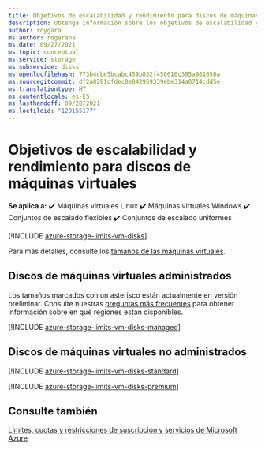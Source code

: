 ```yaml
---
title: Objetivos de escalabilidad y rendimiento para discos de máquinas virtuales
description: Obtenga información sobre los objetivos de escalabilidad y rendimiento para los discos de máquina virtual conectados a máquinas virtuales.
author: roygara
ms.author: rogarana
ms.date: 09/27/2021
ms.topic: conceptual
ms.service: storage
ms.subservice: disks
ms.openlocfilehash: 773b4dbe5bcabc459b832f450610c395a981650a
ms.sourcegitcommit: df2a8281cfdec8e042959339ebe314a0714cdd5e
ms.translationtype: HT
ms.contentlocale: es-ES
ms.lasthandoff: 09/28/2021
ms.locfileid: "129155177"
---
```

# <a name="scalability-and-performance-targets-for-vm-disks"></a>Objetivos de escalabilidad y rendimiento para discos de máquinas virtuales

**Se aplica a:** :heavy_check_mark: Máquinas virtuales Linux :heavy_check_mark: Máquinas virtuales Windows :heavy_check_mark: Conjuntos de escalado flexibles :heavy_check_mark: Conjuntos de escalado uniformes

[!INCLUDE [azure-storage-limits-vm-disks](../../includes/azure-storage-limits-vm-disks.md)]

Para más detalles, consulte los [tamaños de las máquinas virtuales](sizes.md).

## <a name="managed-virtual-machine-disks"></a>Discos de máquinas virtuales administrados

Los tamaños marcados con un asterisco están actualmente en versión preliminar. Consulte nuestras [preguntas más frecuentes](/azure/virtual-machines/faq-for-disks#new-disk-sizes-managed-and-unmanaged) para obtener información sobre en qué regiones están disponibles.

[!INCLUDE [azure-storage-limits-vm-disks-managed](../../includes/azure-storage-limits-vm-disks-managed.md)]

## <a name="unmanaged-virtual-machine-disks"></a>Discos de máquinas virtuales no administrados
[!INCLUDE [azure-storage-limits-vm-disks-standard](../../includes/azure-storage-limits-vm-disks-standard.md)]

[!INCLUDE [azure-storage-limits-vm-disks-premium](../../includes/azure-storage-limits-vm-disks-premium.md)]

## <a name="see-also"></a>Consulte también

[Límites, cuotas y restricciones de suscripción y servicios de Microsoft Azure](../azure-resource-manager/management/azure-subscription-service-limits.md)